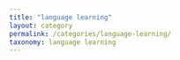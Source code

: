 ```yaml
---
title: "language learning"
layout: category
permalink: /categories/language-learning/
taxonomy: language learning
---
```

